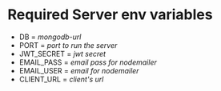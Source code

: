# Required Server env variables

* DB = _mongodb-url_
* PORT = _port to run the server_
* JWT_SECRET = _jwt secret_
* EMAIL_PASS = _email pass for nodemailer_
* EMAIL_USER = _email for nodemailer_
* CLIENT_URL = _client's url_